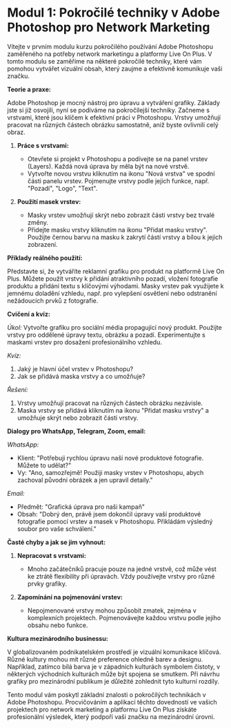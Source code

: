 # **Modul 1: Pokročilé techniky v Adobe Photoshop pro Network Marketing**

Vítejte v prvním modulu kurzu pokročilého používání Adobe Photoshopu zaměřeného na potřeby network marketingu a platformy Live On Plus. V tomto modulu se zaměříme na některé pokročilé techniky, které vám pomohou vytvářet vizuální obsah, který zaujme a efektivně komunikuje vaši značku.

**Teorie a praxe:**

Adobe Photoshop je mocný nástroj pro úpravu a vytváření grafiky. Základy jste si již osvojili, nyní se podíváme na pokročilejší techniky. Začneme s vrstvami, které jsou klíčem k efektivní práci v Photoshopu. Vrstvy umožňují pracovat na různých částech obrázku samostatně, aniž byste ovlivnili celý obraz.

1. **Práce s vrstvami:**
   - Otevřete si projekt v Photoshopu a podívejte se na panel vrstev (Layers). Každá nová úprava by měla být na nové vrstvě.
   - Vytvořte novou vrstvu kliknutím na ikonu "Nová vrstva" ve spodní části panelu vrstev. Pojmenujte vrstvy podle jejich funkce, např. "Pozadí", "Logo", "Text".

2. **Použití masek vrstev:**
   - Masky vrstev umožňují skrýt nebo zobrazit části vrstvy bez trvalé změny.
   - Přidejte masku vrstvy kliknutím na ikonu "Přidat masku vrstvy". Použijte černou barvu na masku k zakrytí částí vrstvy a bílou k jejich zobrazení.

**Příklady reálného použití:**

Představte si, že vytváříte reklamní grafiku pro produkt na platformě Live On Plus. Můžete použít vrstvy k přidání atraktivního pozadí, vložení fotografie produktu a přidání textu s klíčovými výhodami. Masky vrstev pak využijete k jemnému doladění vzhledu, např. pro vylepšení osvětlení nebo odstranění nežádoucích prvků z fotografie.

**Cvičení a kvíz:**

*Úkol:* Vytvořte grafiku pro sociální média propagující nový produkt. Použijte vrstvy pro oddělené úpravy textu, obrázku a pozadí. Experimentujte s maskami vrstev pro dosažení profesionálního vzhledu.

*Kvíz:*
1. Jaký je hlavní účel vrstev v Photoshopu?
2. Jak se přidává maska vrstvy a co umožňuje?

*Řešení:*
1. Vrstvy umožňují pracovat na různých částech obrázku nezávisle.
2. Maska vrstvy se přidává kliknutím na ikonu "Přidat masku vrstvy" a umožňuje skrýt nebo zobrazit části vrstvy.

**Dialogy pro WhatsApp, Telegram, Zoom, email:**

*WhatsApp:*
- Klient: "Potřebuji rychlou úpravu naší nové produktové fotografie. Můžete to udělat?"
- Vy: "Ano, samozřejmě! Použiji masky vrstev v Photoshopu, abych zachoval původní obrázek a jen upravil detaily."

*Email:*
- Předmět: "Grafická úprava pro naši kampaň"
- Obsah: "Dobrý den, právě jsem dokončil úpravy vaší produktové fotografie pomocí vrstev a masek v Photoshopu. Přikládám výsledný soubor pro vaše schválení."

**Časté chyby a jak se jim vyhnout:**

1. **Nepracovat s vrstvami:**
   - Mnoho začátečníků pracuje pouze na jedné vrstvě, což může vést ke ztrátě flexibility při úpravách. Vždy používejte vrstvy pro různé prvky grafiky.

2. **Zapomínání na pojmenování vrstev:**
   - Nepojmenované vrstvy mohou způsobit zmatek, zejména v komplexních projektech. Pojmenovávejte každou vrstvu podle jejího obsahu nebo funkce.

**Kultura mezinárodního businessu:**

V globalizovaném podnikatelském prostředí je vizuální komunikace klíčová. Různé kultury mohou mít různé preference ohledně barev a designu. Například, zatímco bílá barva je v západních kulturách symbolem čistoty, v některých východních kulturách může být spojena se smutkem. Při návrhu grafiky pro mezinárodní publikum je důležité zohlednit tyto kulturní rozdíly.

Tento modul vám poskytl základní znalosti o pokročilých technikách v Adobe Photoshopu. Procvičováním a aplikací těchto dovedností ve vašich projektech pro network marketing a platformu Live On Plus získáte profesionální výsledek, který podpoří vaši značku na mezinárodní úrovni.